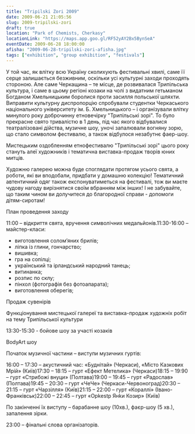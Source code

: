 ```yaml
---
title: "Tripilski Zori 2009"
date: 2009-06-21 21:05:56
slug: 2009-tripilski-zori
draft: true
location: "Park of Chemists, Cherkasy"
locationLink: "https://maps.app.goo.gl/RF52yAY2Bx5BynSeA"
eventDate: 2009-06-28 18:00:00
afisha: "2009-06-28-tripilski-zori-afisha.jpg"
tags: ["exhibition", "group exhibition", "festivals"]
---
```


У той час, як влітку всю Україну сколихують фестивальні хвилі, саме її серце залишається безживним, оскільки усі культурні заходи проходять стороною. Але саме Черкащина – те місце, де розвивалася Трипільська культура, і саме в цьому регіоні козаки на чолі з видатним гетьманом Богданом Хмельницьким боролися проти засилля польської шляхти. Виправити культурну диспропорцію спробували студентки Черкаського національного університету ім. Б. Хмельницького – і організували влітку минулого року доброчинну етновечірку "Трипільські зорі". То було прекрасне свято тривалістю в 1 день, під час якого відбувалися театралізовані дійства, музичне шоу, уночі запалювали вогняну зорю, що стало символом фестивалю, а також відбулося незабутнє фаер-шоу.

Мистецьким оздобленням етнофестивалю "Трипільські зорі" цього року стануть алеї художників і тематична виставка-продаж творів юних митців.

Художню галерею можна буде споглядати протягом усього свята, а роботи, які ви вподобали, придбати у домашню колекцію! Тематичний автентичний одяг також експонуватиметься на фестивалі, тож ви маєте чудову нагоду вирізнятися своїм вбранням між інших! І не забувайте, що таким чином ви долучитеся до благородної справи - допомоги дітям-сиротам!

План проведення заходу

11:00 – відкриття свята, вручення символічних медальйонів.11:30-16:00 – майстер-класи:

- виготовлення солом’яних брилів;
- ліпка із глини, гончарство;
- вишивка;
- гра на сопілці;
- український та ірландський народний танець;
- витинанка;
- розпис по склу;
- пінхол (фотографія без фотоапарата);
- виготовлення оберегів;

Продаж сувенірів

Функціонування мистецької галереї та виставка-продаж художніх робіт на тему Трипільської культури

13:30-15:30 - бойове шоу за участі козаків

  BodyArt шоу

Початок музичної частини – виступи музичних гуртів:

16:00 – 17:30 – акустичний час: «Буднітай» (Черкаси), «Місто Казкових Мрій» (Київ)17:30 – 18:15 – гурт «Ефект Метелика» (Черкаси)18:15 – 19:90 – гурт «Стрибожі внуци» (Полтава)19:00 – 19:45 – гурт «Радослав» (Полтава)19:45 – 20:30 – гурт «ЧеЧе» (Черкаси-Червоноград)20:30 – 21:15 – гурт «Чарзілля» (Київ)21:15 – 22:00 – гурт «Кораллі» (Івано-Франківськ)22:00 – 22:45 – гурт «Орkеstp Янkи Козир» (Київ)

По закінченні їх виступу – барабанне шоу (10хв.), фаєр-шоу (5 хв.), запалення зірки.

23:00 – фінальні слова організаторів.
